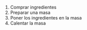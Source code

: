 <ol>
  <li>Comprar ingredientes</li>
  <li>Preparar una masa</li>
  <li>Poner los ingredientes en la masa</li>
  <li>Calentar la masa</li>
</ol>
